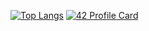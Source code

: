 [![Top Langs](https://github-readme-stats.vercel.app/api/top-langs/?username=williamollio&layout=compact)](https://github.com/anuraghazra/github-readme-stats)
[![42 Profile Card](https://1337-readme.vercel.app/api/profile?cursus=42cursus&dark=true&email=hide&leet_logo=hide&login=wollio)](https://profile.intra.42.fr/users/wollio)
